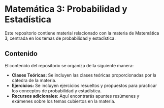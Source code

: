 # Matemática 3: Probabilidad y Estadística

Este repositorio contiene material relacionado con la materia de Matemática 3, centrada en los temas de probabilidad y estadística.

## Contenido

El contenido del repositorio se organiza de la siguiente manera:

- **Clases Teóricas:** Se incluyen las clases teóricas proporcionadas por la cátedra de la materia.
- **Ejercicios:** Se incluyen ejercicios resueltos y propuestos para practicar los conceptos de probabilidad y estadística.
- **Recursos adicionales:** Aquí encontrarás apuntes resúmenes y exámenes sobre los temas cubiertos en la materia.

